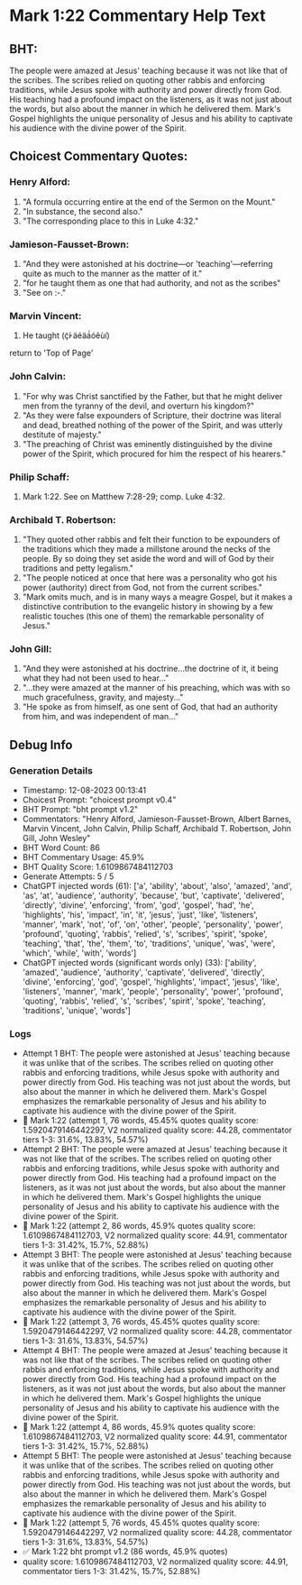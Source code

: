 # Mark 1:22 Commentary Help Text

## BHT:
The people were amazed at Jesus' teaching because it was not like that of the scribes. The scribes relied on quoting other rabbis and enforcing traditions, while Jesus spoke with authority and power directly from God. His teaching had a profound impact on the listeners, as it was not just about the words, but also about the manner in which he delivered them. Mark's Gospel highlights the unique personality of Jesus and his ability to captivate his audience with the divine power of the Spirit.

## Choicest Commentary Quotes:
### Henry Alford:
1. "A formula occurring entire at the end of the Sermon on the Mount." 
2. "In substance, the second also."
3. "The corresponding place to this in Luke 4:32."

### Jamieson-Fausset-Brown:
1. "And they were astonished at his doctrine—or 'teaching'—referring quite as much to the manner as the matter of it." 
2. "for he taught them as one that had authority, and not as the scribes"
3. "See on :-."

### Marvin Vincent:
1. He taught (ç̓͂í äéäá́óêùí)
 

return to 'Top of Page'



### John Calvin:
1. "For why was Christ sanctified by the Father, but that he might deliver men from the tyranny of the devil, and overturn his kingdom?"
2. "As they were false expounders of Scripture, their doctrine was literal and dead, breathed nothing of the power of the Spirit, and was utterly destitute of majesty."
3. "The preaching of Christ was eminently distinguished by the divine power of the Spirit, which procured for him the respect of his hearers."

### Philip Schaff:
1. Mark 1:22. See on Matthew 7:28-29; comp. Luke 4:32.
	


### Archibald T. Robertson:
1. "They quoted other rabbis and felt their function to be expounders of the traditions which they made a millstone around the necks of the people. By so doing they set aside the word and will of God by their traditions and petty legalism."
2. "The people noticed at once that here was a personality who got his power (authority) direct from God, not from the current scribes."
3. "Mark omits much, and is in many ways a meagre Gospel, but it makes a distinctive contribution to the evangelic history in showing by a few realistic touches (this one of them) the remarkable personality of Jesus."

### John Gill:
1. "And they were astonished at his doctrine...the doctrine of it, it being what they had not been used to hear..."
2. "...they were amazed at the manner of his preaching, which was with so much gracefulness, gravity, and majesty..."
3. "He spoke as from himself, as one sent of God, that had an authority from him, and was independent of man..."


## Debug Info
### Generation Details
- Timestamp: 12-08-2023 00:13:41
- Choicest Prompt: "choicest prompt v0.4"
- BHT Prompt: "bht prompt v1.2"
- Commentators: "Henry Alford, Jamieson-Fausset-Brown, Albert Barnes, Marvin Vincent, John Calvin, Philip Schaff, Archibald T. Robertson, John Gill, John Wesley"
- BHT Word Count: 86
- BHT Commentary Usage: 45.9%
- BHT Quality Score: 1.6109867484112703
- Generate Attempts: 5 / 5
- ChatGPT injected words (61):
	['a', 'ability', 'about', 'also', 'amazed', 'and', 'as', 'at', 'audience', 'authority', 'because', 'but', 'captivate', 'delivered', 'directly', 'divine', 'enforcing', 'from', 'god', 'gospel', 'had', 'he', 'highlights', 'his', 'impact', 'in', 'it', 'jesus', 'just', 'like', 'listeners', 'manner', 'mark', 'not', 'of', 'on', 'other', 'people', 'personality', 'power', 'profound', 'quoting', 'rabbis', 'relied', 's', 'scribes', 'spirit', 'spoke', 'teaching', 'that', 'the', 'them', 'to', 'traditions', 'unique', 'was', 'were', 'which', 'while', 'with', 'words']
- ChatGPT injected words (significant words only) (33):
	['ability', 'amazed', 'audience', 'authority', 'captivate', 'delivered', 'directly', 'divine', 'enforcing', 'god', 'gospel', 'highlights', 'impact', 'jesus', 'like', 'listeners', 'manner', 'mark', 'people', 'personality', 'power', 'profound', 'quoting', 'rabbis', 'relied', 's', 'scribes', 'spirit', 'spoke', 'teaching', 'traditions', 'unique', 'words']

### Logs
- Attempt 1 BHT: The people were astonished at Jesus' teaching because it was unlike that of the scribes. The scribes relied on quoting other rabbis and enforcing traditions, while Jesus spoke with authority and power directly from God. His teaching was not just about the words, but also about the manner in which he delivered them. Mark's Gospel emphasizes the remarkable personality of Jesus and his ability to captivate his audience with the divine power of the Spirit.
- 🔄 Mark 1:22 (attempt 1, 76 words, 45.45% quotes quality score: 1.5920479146442297, V2 normalized quality score: 44.28, commentator tiers 1-3: 31.6%, 13.83%, 54.57%)
- Attempt 2 BHT: The people were amazed at Jesus' teaching because it was not like that of the scribes. The scribes relied on quoting other rabbis and enforcing traditions, while Jesus spoke with authority and power directly from God. His teaching had a profound impact on the listeners, as it was not just about the words, but also about the manner in which he delivered them. Mark's Gospel highlights the unique personality of Jesus and his ability to captivate his audience with the divine power of the Spirit.
- 🔄 Mark 1:22 (attempt 2, 86 words, 45.9% quotes quality score: 1.6109867484112703, V2 normalized quality score: 44.91, commentator tiers 1-3: 31.42%, 15.7%, 52.88%)
- Attempt 3 BHT: The people were astonished at Jesus' teaching because it was unlike that of the scribes. The scribes relied on quoting other rabbis and enforcing traditions, while Jesus spoke with authority and power directly from God. His teaching was not just about the words, but also about the manner in which he delivered them. Mark's Gospel emphasizes the remarkable personality of Jesus and his ability to captivate his audience with the divine power of the Spirit.
- 🔄 Mark 1:22 (attempt 3, 76 words, 45.45% quotes quality score: 1.5920479146442297, V2 normalized quality score: 44.28, commentator tiers 1-3: 31.6%, 13.83%, 54.57%)
- Attempt 4 BHT: The people were amazed at Jesus' teaching because it was not like that of the scribes. The scribes relied on quoting other rabbis and enforcing traditions, while Jesus spoke with authority and power directly from God. His teaching had a profound impact on the listeners, as it was not just about the words, but also about the manner in which he delivered them. Mark's Gospel highlights the unique personality of Jesus and his ability to captivate his audience with the divine power of the Spirit.
- 🔄 Mark 1:22 (attempt 4, 86 words, 45.9% quotes quality score: 1.6109867484112703, V2 normalized quality score: 44.91, commentator tiers 1-3: 31.42%, 15.7%, 52.88%)
- Attempt 5 BHT: The people were astonished at Jesus' teaching because it was unlike that of the scribes. The scribes relied on quoting other rabbis and enforcing traditions, while Jesus spoke with authority and power directly from God. His teaching was not just about the words, but also about the manner in which he delivered them. Mark's Gospel emphasizes the remarkable personality of Jesus and his ability to captivate his audience with the divine power of the Spirit.
- 🔄 Mark 1:22 (attempt 5, 76 words, 45.45% quotes quality score: 1.5920479146442297, V2 normalized quality score: 44.28, commentator tiers 1-3: 31.6%, 13.83%, 54.57%)
- ✅ Mark 1:22 bht prompt v1.2 (86 words, 45.9% quotes)
- quality score: 1.6109867484112703, V2 normalized quality score: 44.91, commentator tiers 1-3: 31.42%, 15.7%, 52.88%)